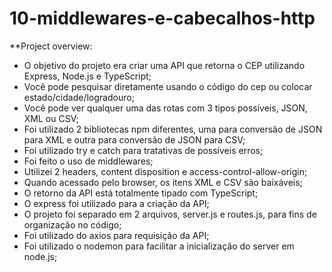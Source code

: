 # 10-middlewares-e-cabecalhos-http

**Project overview:

* O objetivo do projeto era criar uma API que retorna o CEP utilizando Express, Node.js e TypeScript;
* Você pode pesquisar diretamente usando o código do cep ou colocar estado/cidade/logradouro;
* Você pode ver qualquer uma das rotas com 3 tipos possíveis, JSON, XML ou CSV;
* Foi utilizado 2 bibliotecas npm diferentes, uma para conversão de JSON para XML e outra para conversão de JSON para CSV;
* Foi utilizado try e catch para tratativas de possíveis erros;
* Foi feito o uso de middlewares;
* Utilizei 2 headers, content disposition e access-control-allow-origin;
* Quando acessado pelo browser, os itens XML e CSV são baixáveis;
* O retorno da API está totalmente tipado com TypeScript;
* O express foi utilizado para a criação da API;
* O projeto foi separado em 2 arquivos, server.js e routes.js, para fins de organização no código;
* Foi utilizado do axios para requisição da API;
* Foi utilizado o nodemon para facilitar a inicialização do server em node.js;
